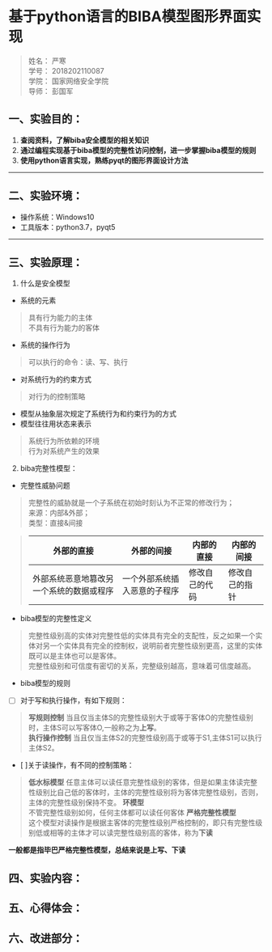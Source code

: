 # 基于python语言的BIBA模型图形界面实现
>姓名：  严寒  
>学号：  2018202110087  
>学院：  国家网络安全学院  
>导师：  彭国军  
##  一、实验目的：
1. **查阅资料，了解biba安全模型的相关知识**
2. **通过编程实现基于biba模型的完整性访问控制，进一步掌握biba模型的规则**
3. **使用python语言实现，熟练pyqt的图形界面设计方法**
-------------
##  二、实验环境：
* 操作系统：Windows10
* 工具版本：python3.7，pyqt5
-------------
##  三、实验原理：
1. 什么是安全模型  
 * 系统的元素  
 > 具有行为能力的主体  
 > 不具有行为能力的客体
 * 系统的操作行为
 > 可以执行的命令：读、写、执行
 * 对系统行为的约束方式
 > 对行为的控制策略
 * 模型从抽象层次规定了系统行为和约束行为的方式
 * 模型往往用状态来表示
 > 系统行为所依赖的环境  
 > 行为对系统产生的效果
2. biba完整性模型：  
  * 完整性威胁问题
  > 完整性的威胁就是一个子系统在初始时刻认为不正常的修改行为；  
  > 来源：内部&外部；  
  > 类型：直接&间接

> |外部的直接 |外部的间接|内部的直接|内部的间接
> |-----|--------|------|-------|
> |外部系统恶意地篡改另一个系统的数据或程序|一个外部系统插入恶意的子程序|修改自己的代码|修改自己的指针|     

  * biba模型的完整性定义
  >完整性级别高的实体对完整性低的实体具有完全的支配性，反之如果一个实体对另一个实体具有完全的控制权，说明前者完整性级别更高，这里的实体既可以是主体也可以是客体。   
  >完整性级别和可信度有密切的关系，完整级别越高，意味着可信度越高。
  * biba模型的规则   
  - [ ] 对于写和执行操作，有如下规则：
  > **写规则控制**
  当且仅当主体S的完整性级别大于或等于客体O的完整性级别时，主体S可以写客体O,一般称之为**上写**。   
  > **执行操作控制**
  当且仅当主体S2的完整性级别高于或等于S1,主体S1可以执行主体S2。
  - [ ]关于读操作，有不同的控制策略：
  > **低水标模型**
  任意主体可以读任意完整性级别的客体，但是如果主体读完整性级别比自己低的客体时，主体的完整性级别将为客体完整性级别，否则，主体的完整性级别保持不变。
  > **环模型**   
  不管完整性级别如何，任何主体都可以读任何客体
  > **严格完整性模型**   
  这个模型对读操作是根据主客体的完整性级别严格控制的，即只有完整性级别低或相等的主体才可以读完整性级别高的客体，称为**下读**

**一般都是指毕巴严格完整性模型，总结来说是上写、下读**
##  四、实验内容：
##  五、心得体会：
##  六、改进部分：
